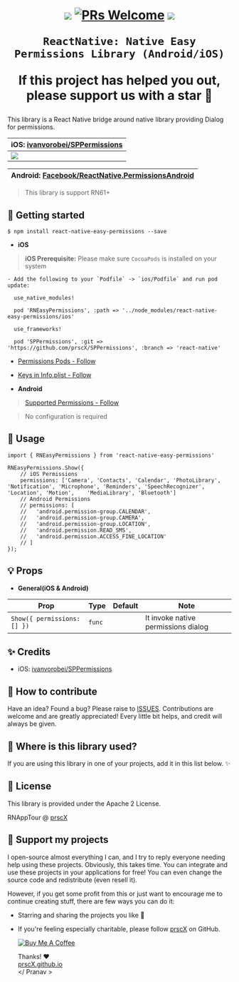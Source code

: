 <h1 align="center">

  <p align="center">
    <a href="https://www.npmjs.com/package/react-native-easy-permissions"><img src="http://img.shields.io/npm/v/react-native-easy-permissions.svg?style=flat" /></a>
    <a href="https://github.com/prscX/react-native-easy-permissions/pulls"><img alt="PRs Welcome" src="https://img.shields.io/badge/PRs-welcome-brightgreen.svg" /></a>
    <a href="https://github.com/prscX/react-native-easy-permissions#License"><img src="https://img.shields.io/npm/l/react-native-easy-permissions.svg?style=flat" /></a>
  </p>

    ReactNative: Native Easy Permissions Library (Android/iOS)

If this project has helped you out, please support us with a star 🌟

</h1>

This library is a React Native bridge around native library providing Dialog for permissions.

| **iOS: [ivanvorobei/SPPermissions](https://github.com/ivanvorobei/SPPermissions)**                         |
| ---------------------------------------------------------------------------------------------------------- |
| <img src="https://github.com/ivanvorobei/SPPermissions/blob/master/Assets/Readme/Preview%20-%205.0.jpg" /> |

| **Android: [Facebook/ReactNative.PermissionsAndroid](https://facebook.github.io/react-native/docs/permissionsandroid)** |
| ----------------------------------------------------------------------------------------------------------------------- |


> This library is support RN61+

## 📖 Getting started

`$ npm install react-native-easy-permissions --save`

- **iOS**

> **iOS Prerequisite:** Please make sure `CocoaPods` is installed on your system

    - Add the following to your `Podfile` -> `ios/Podfile` and run pod update:

```
  use_native_modules!

  pod 'RNEasyPermissions', :path => '../node_modules/react-native-easy-permissions/ios'

  use_frameworks!

  pod 'SPPermissions', :git => 'https://github.com/prscX/SPPermissions', :branch => 'react-native'
```

- [Permissions Pods - Follow](https://github.com/ivanvorobei/SPPermissions/#cocoapods)
- [Keys in Info.plist - Follow](https://github.com/ivanvorobei/SPPermissions/#keys-in-infoplist)

- **Android**

> [Supported Permissions - Follow](https://facebook.github.io/react-native/docs/permissionsandroid)

> No configuration is required

## 🎨 Usage

```
import { RNEasyPermissions } from 'react-native-easy-permissions'

RNEasyPermissions.Show({
    // iOS Permissions
    permissions: ['Camera', 'Contacts', 'Calendar', 'PhotoLibrary', 'Notification', 'Microphone', 'Reminders', 'SpeechRecognizer', 'Location', 'Motion',    'MediaLibrary', 'Bluetooth']
    // Android Permissions
    // permissions: [
    //   'android.permission-group.CALENDAR',
    //   'android.permission-group.CAMERA',
    //   'android.permission-group.LOCATION',
    //   'android.permission.READ_SMS',
    //   'android.permission.ACCESS_FINE_LOCATION'
    // ]
});

```

## 💡 Props

- **General(iOS & Android)**

| Prop                        | Type   | Default | Note                                |
| --------------------------- | ------ | ------- | ----------------------------------- |
| `Show({ permissions: [] })` | `func` |         | It invoke native permissions dialog |

## ✨ Credits

- iOS: [ivanvorobei/SPPermissions](https://github.com/ivanvorobei/SPPermissions)

## 🤔 How to contribute

Have an idea? Found a bug? Please raise to [ISSUES](https://github.com/prscX/react-native-easy-permissions/issues).
Contributions are welcome and are greatly appreciated! Every little bit helps, and credit will always be given.

## 💫 Where is this library used?

If you are using this library in one of your projects, add it in this list below. ✨

## 📜 License

This library is provided under the Apache 2 License.

RNAppTour @ [prscX](https://github.com/prscX)

## 💖 Support my projects

I open-source almost everything I can, and I try to reply everyone needing help using these projects. Obviously, this takes time. You can integrate and use these projects in your applications for free! You can even change the source code and redistribute (even resell it).

However, if you get some profit from this or just want to encourage me to continue creating stuff, there are few ways you can do it:

- Starring and sharing the projects you like 🚀
- If you're feeling especially charitable, please follow [prscX](https://github.com/prscX) on GitHub.

  <a href="https://www.buymeacoffee.com/prscX" target="_blank"><img src="https://www.buymeacoffee.com/assets/img/custom_images/orange_img.png" alt="Buy Me A Coffee" style="height: auto !important;width: auto !important;" ></a>

  Thanks! ❤️
  <br/>
  [prscX.github.io](https://prscx.github.io)
  <br/>
  </ Pranav >
